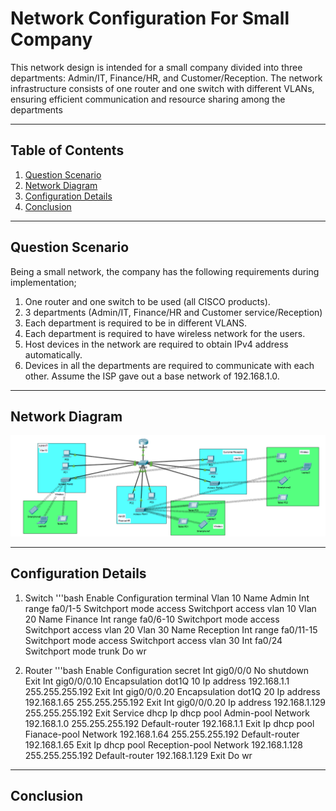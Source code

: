 # Network Configuration For Small Company

This network design is intended for a small company divided into three departments: Admin/IT, Finance/HR, and Customer/Reception. The network infrastructure consists of one router and one switch with different VLANs, ensuring efficient communication and resource sharing among the departments

---

## Table of Contents
1. [Question Scenario](#Question-Scenario)
2. [Network Diagram](#Network-Diagram)
3. [Configuration Details](#Configuration-Details)
4. [Conclusion](#Conclusion)

---

## Question Scenario

Being a small network, the company has the following requirements during implementation;
1. One router and one switch to be used (all CISCO products).
2. 3 departments (Admin/IT, Finance/HR and Customer service/Reception)
3. Each department is required to be in different VLANS.
4. Each department is required to have wireless network for the users.
5. Host devices in the network are required to obtain IPv4 address automatically.
6. Devices in all the departments are required to communicate with each other.
Assume the ISP gave out a base network of 192.168.1.0.

---

## Network Diagram

![](https://github.com/hussainahmad402/Networking-Projects/blob/main/Pictures/Small-Company-Network.PNG)

---

## Configuration Details
1. Switch
'''bash
Enable
Configuration terminal
Vlan 10
Name Admin
Int range fa0/1-5
Switchport mode access
Switchport access vlan 10
Vlan 20
Name Finance
Int range fa0/6-10
Switchport mode access
Switchport access vlan 20
Vlan 30
Name Reception
Int range fa0/11-15
Switchport mode access
Switchport access vlan 30
Int fa0/24
Switchport mode trunk
Do wr

2. Router
'''bash
Enable 
Configuration secret
Int gig0/0/0
No shutdown
Exit
Int gig0/0/0.10
Encapsulation dot1Q 10
Ip address 192.168.1.1 255.255.255.192
Exit
Int gig0/0/0.20
Encapsulation dot1Q 20
Ip address 192.168.1.65 255.255.255.192
Exit
Int gig0/0/0.20
Ip address 192.168.1.129 255.255.255.192
Exit
Service dhcp
Ip dhcp pool Admin-pool
Network 192.168.1.0 255.255.255.192
Default-router 192.168.1.1
Exit
Ip dhcp pool Fianace-pool
Network 192.168.1.64 255.255.255.192
Default-router 192.168.1.65
Exit
Ip dhcp pool Reception-pool
Network 192.168.1.128 255.255.255.192
Default-router 192.168.1.129
Exit
Do wr


---

## Conclusion


